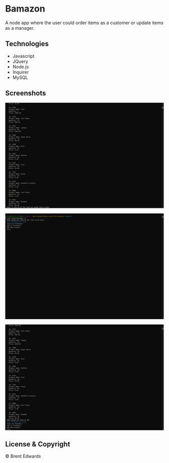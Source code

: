 # Bamazon

A node app where the user could order items as a customer or update items as a manager.

## Technologies

* Javascript
* JQuery
* Node.js
* Inquirer
* MySQL

## Screenshots

![Customer](/Images/Bamazon.png)

![Manager-1](/Images/BamazonManager1.png)

![Manager-2](/Images/BamazonManager2.png)

## License & Copyright

&copy; Brent Edwards